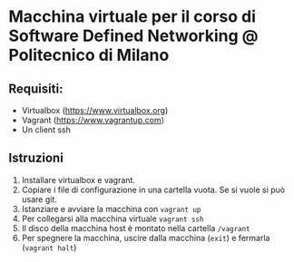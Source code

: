 # Macchina virtuale per il corso di Software Defined Networking @ Politecnico di Milano

## Requisiti:
* Virtualbox (https://www.virtualbox.org)
* Vagrant (https://www.vagrantup.com)
* Un client ssh

## Istruzioni
1. Installare virtualbox e vagrant.
2. Copiare i file di configurazione in una cartella vuota. Se si vuole si può usare git.
3. Istanziare e avviare la macchina con `vagrant up`
4. Per collegarsi alla macchina virtuale `vagrant ssh`
5. Il disco della macchina host è montato nella cartella `/vagrant`
6. Per spegnere la macchina, uscire dalla macchina (`exit`) e fermarla (`vagrant halt`)
